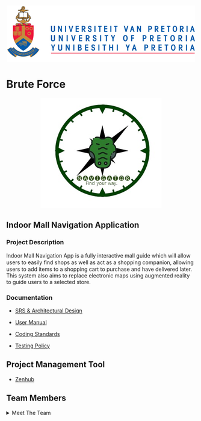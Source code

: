  <p align="center">
 <img src="https://github.com/cos301-2019-se/Indoor-Mall-Navigation-Application/blob/master/Documentation/Architectural%20Design%20Documentation/up_logo.png" alt="UP"	title="UPLogo"  /> 
 </p>
  

# **Brute Force**
<p align="center">
 <img src="https://github.com/cos301-2019-se/Indoor-Mall-Navigation-Application/blob/master/Documentation/IdoorMallNav_logo.jpeg" alt="UP"	title="UPLogo"  /> 
</p>

## **Indoor Mall Navigation Application**

### **Project Description**
Indoor Mall Navigation App is a fully interactive mall guide which will allow users to easily ﬁnd shops as well as act as a shopping companion, allowing users to add items to a shopping cart to purchase and have delivered later. This system also aims to replace electronic maps using augmented reality to guide users to a selected store.

### **Documentation**
- <a href="https://github.com/cos301-2019-se/Indoor-Mall-Navigation-Application/blob/master/Documentation/SRS%20Document/COS_301___Indoor_Mall_Navigation_SRS_document.pdf" target="_blank">SRS & Architectural Design</a> <br>

- <a href="https://github.com/cos301-2019-se/Indoor-Mall-Navigation-Application/blob/master/Documentation/User%20Manual/COS_301___User_Manual___Indoor_Mall_Navigation%20(4).pdf" target="_blank">User Manual</a> <br>

- <a href="https://github.com/cos301-2019-se/Indoor-Mall-Navigation-Application/blob/master/Documentation/Coding%20Standards/Brute_Force___Indoor_Mall_Navigation___Coding_Standards.pdf" target="_blank">Coding Standards</a> <br>

- <a href="https://github.com/cos301-2019-se/Indoor-Mall-Navigation-Application/blob/master/Documentation/Testing%20Policy/Testing_Policy.pdf" target="_blank">Testing Policy</a> <br>
## **Project Management Tool**
- <a href="https://app.zenhub.com/workspaces/indoor-mall-navigation-tasks-5d1f45a3c1f68f721895cfa4/board?repos=182156349" target="_blank">Zenhub</a> <br>

## **Team Members**
<details><summary> Meet The Team</summary><br>
  
   <details><summary>Thabo Ntsoane - 15107532</summary>
      - <a href="https://github.com/ThaboNtsoane" target="_blank">Github</a> <br>
      - <a href="https://www.linkedin.com/in/thabo-ntsoane-40380a139/" target="_blank">Linked In</a> <br>
      - <a href="https://github.com/cos301-2019-se/Indoor-Mall-Navigation-Application/blob/master/User%20Profiles/Thabo.md" target="_blank">User Profile</a> <br>
  </details>
  <details><summary>Mpho Mashaba - u14309999</summary>
      - <a href="https://github.com/MphoMashaba" target="_blank">Github</a> <br>
      - <a href="https://www.linkedin.com/in/mpho-mashaba-07ab4615a/" target="_blank">Linked In</a> <br>
      - <a href="https://github.com/cos301-2019-se/Indoor-Mall-Navigation-Application/blob/master/User%20Profiles/Mpho.md" target="_blank">User Profile</a> <br>
  </details>
  <details><summary>Bandile Dlamini - 14402425</summary>
      - <a href="https://github.com/u14402425" target="_blank">Github</a> <br>
      - <a href="https://www.linkedin.com/in/bandile-p-dlamini/" target="_blank">Linked In</a> <br>
      - <a href="https://github.com/cos301-2019-se/Indoor-Mall-Navigation-Application/blob/master/User%20Profiles/Bandile.md" target="_blank">User Profile</a> <br>
  </details>
  <details><summary>Thomas Honiball - 15348751</summary>
      - <a href="https://github.com/ThomasHoniball" target="_blank">Github</a> <br>
      - <a href="https://github.com/ThomasHoniball" target="_blank">Linked In</a> <br>
      - <a href="https://github.com/cos301-2019-se/Indoor-Mall-Navigation-Application/blob/master/User%20Profiles/Thomas.md" target="_blank">User Profile</a> <br>
  </details>
  <details><summary>Munyadziwa Tshisimba - u11034531</summary>
      - <a href="https://github.com/khodanit" target="_blank">Github</a> <br>
      - <a href="https://www.linkedin.com/in/khodani-tshisimba-198b32195/" target="_blank">Linked In</a> <br>
      - <a href="https://github.com/cos301-2019-se/Indoor-Mall-Navigation-Application/blob/master/User%20Profiles/Khodani.md" target="_blank">User Profile</a> <br>
  </details>
</details>






